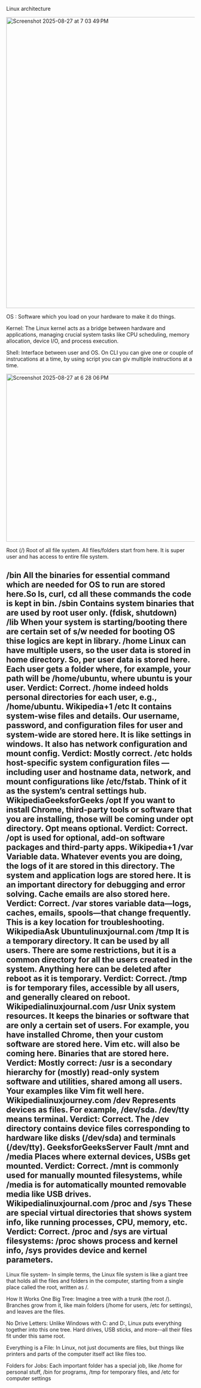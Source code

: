 Linux architecture

<img width="845" height="776" alt="Screenshot 2025-08-27 at 7 03 49 PM" src="https://github.com/user-attachments/assets/9db838ae-c8c4-4c20-b84e-fab9703de354" />

OS : Software which you load on your hardware to make it do things.

Kernel: The Linux kernel acts as a bridge between hardware and applications, managing crucial system tasks like CPU scheduling, memory allocation, device I/O, and process execution.

Shell: Interface between user and OS. On CLI you can give one or couple of instrucations at a time, by using script you can giv multiple instructions at a time.

<img width="797" height="448" alt="Screenshot 2025-08-27 at 6 28 06 PM" src="https://github.com/user-attachments/assets/a4389a7b-2885-4257-8d52-a3f3826b266a" />

Root (/)
Root of all file system. All files/folders start from here. It is super user and has access to entire file system.

/bin
All the binaries for essential command which are needed for OS to run are stored here.So ls, curl, cd all these commands the code is kept in bin.
/sbin
Contains system binaries that are used by root user only. (fdisk, shutdown)  
/lib
When your system is starting/booting there are certain set of s/w needed for booting OS thise logics are kept in library.
/home
Linux can have multiple users, so the user data is stored in home directory. So, per user data is stored here. Each user gets a folder where, for example, your path will be /home/ubuntu, where ubuntu is your user.
Verdict: Correct. /home indeed holds personal directories for each user, e.g., /home/ubuntu. Wikipedia+1
/etc
It contains system-wise files and details. Our username, password, and configuration files for user and system-wide are stored here. It is like settings in windows. It also has network configuration and mount config.
Verdict: Mostly correct. /etc holds host-specific system configuration files — including user and hostname data, network, and mount configurations like /etc/fstab. Think of it as the system’s central settings hub. WikipediaGeeksforGeeks
/opt
If you want to install Chrome, third-party tools or software that you are installing, those will be coming under opt directory. Opt means optional.
Verdict: Correct. /opt is used for optional, add-on software packages and third-party apps. Wikipedia+1
/var
Variable data. Whatever events you are doing, the logs of it are stored in this directory. The system and application logs are stored here. It is an important directory for debugging and error solving. Cache emails are also stored here.
Verdict: Correct. /var stores variable data—logs, caches, emails, spools—that change frequently. This is a key location for troubleshooting. WikipediaAsk Ubuntulinuxjournal.com
/tmp
It is a temporary directory. It can be used by all users. There are some restrictions, but it is a common directory for all the users created in the system. Anything here can be deleted after reboot as it is temporary.
Verdict: Correct. /tmp is for temporary files, accessible by all users, and generally cleared on reboot. Wikipedialinuxjournal.com
/usr
Unix system resources. It keeps the binaries or software that are only a certain set of users. For example, you have installed Chrome, then your custom software are stored here. Vim etc. will also be coming here. Binaries that are stored here.
Verdict: Mostly correct: /usr is a secondary hierarchy for (mostly) read-only system software and utilities, shared among all users. Your examples like Vim fit well here. Wikipedialinuxjourney.com
/dev
Represents devices as files. For example, /dev/sda. /dev/tty means terminal.
Verdict: Correct. The /dev directory contains device files corresponding to hardware like disks (/dev/sda) and terminals (/dev/tty). GeeksforGeeksServer Fault
/mnt and /media
Places where external devices, USBs get mounted.
Verdict: Correct. /mnt is commonly used for manually mounted filesystems, while /media is for automatically mounted removable media like USB drives. Wikipedialinuxjournal.com
/proc and /sys
These are special virtual directories that shows system info, like running processes, CPU, memory, etc.
Verdict: Correct. /proc and /sys are virtual filesystems: /proc shows process and kernel info, /sys provides device and kernel parameters.
---
Linux file system-
In simple terms, the Linux file system is like a giant tree that holds all the files and folders in the computer, starting from a single place called the root, written as /.

How It Works
One Big Tree: Imagine a tree with a trunk (the root /). Branches grow from it, like main folders (/home for users, /etc for settings), and leaves are the files.

No Drive Letters: Unlike Windows with C: and D:, Linux puts everything together into this one tree. Hard drives, USB sticks, and more--all their files fit under this same root.

Everything is a File: In Linux, not just documents are files, but things like printers and parts of the computer itself act like files too.

Folders for Jobs: Each important folder has a special job, like /home for personal stuff, /bin for programs, /tmp for temporary files, and /etc for computer settings
